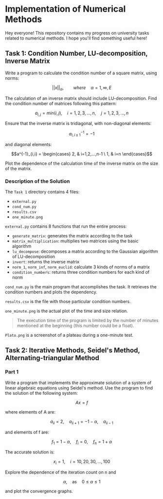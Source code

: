 # Implementation of Numerical Methods 

Hey everyone! This repository contains my progress on university tasks related to numerical methods. I hope you'll find something useful here!

## Task 1: Condition Number, LU-decomposition, Inverse Matrix

Write a program to calculate the condition number of a square matrix, using norms:

```math
||x||_{\alpha}, \qquad where \quad \alpha = 1, \infty, E
```

The calculation of an inverse matrix should include LU-decomposition. Find the condition number of matrices following this pattern:

```math
a_{i,j} = min(i,j), \quad i=1,2,3,...,n, \quad j=1,2,3,...,n
```

Ensure that the inverse matrix is tridiagonal, with non-diagonal elements:
```math
a^{-1}_{i, i \pm 1}=-1
```
and diagonal elements:
```math
a^{-1}_{i,i} =
\begin{cases}
2, & i=1,2,...,n-1 \
1, & i=n
\end{cases}
```
Plot the dependence of the calculation time of the inverse matrix on the size of the matrix.

### Description of the Solution

The `Task 1` directory contains 4 files:

- `external.py`
- `cond_num.py`
- `results.csv`
- `one_minute.png`

`external.py` contains 8 functions that run the entire process:

- `generate_matrix`: generates the matrix according to the task
- `matrix_multiplication`: multiplies two matrices using the basic algorithm
- `lu_decompose`: decomposes a matrix according to the Gaussian algorithm of LU-decomposition
- `invert`: returns the inverse matrix
- `norm_1`, `norm_inf`, `norm_euclid`: calculate 3 kinds of norms of a matrix
- `condition_numbers`: returns three condition numbers for each kind of norm

`cond_num.py` is the main program that accomplishes the task. It retrieves the condition numbers and plots the dependency.

`results.csv` is the file with those particular condition numbers.

`one_minute.png` is the actual plot of the time and size relation.

> The execution time of the program is limited by the number of minutes mentioned at the beginning (this number could be a float).

`Plato.png` is a screenshot of a plateau during a one-minute test.

## Task 2: Iterative Methods, Seidel's Method, Alternating-triangular Method

### Part 1

Write a program that implements the approximate solution of a system of linear algebraic equations using Seidel's method. Use the program to find the solution of the following system:

```math
Ax = f
```
where elements of A are:

```math
a_{i i}=2, \quad a_{i i+1} = -1 - \alpha, \quad a_{i i-1}
```
and elements of f are:

```math
f_{1} = 1 - \alpha, \quad f_{i} = 0, \quad f_{n} = 1 + \alpha
```
The accurate solution is:

```math
x_{i} = 1, \quad i = 10, 20, 30, ..., 100
```
Explore the dependence of the iteration count on n and

```math
\alpha, \quad \text{as} \quad 0 \leq \alpha \leq 1
```
and plot the convergence graphs.
